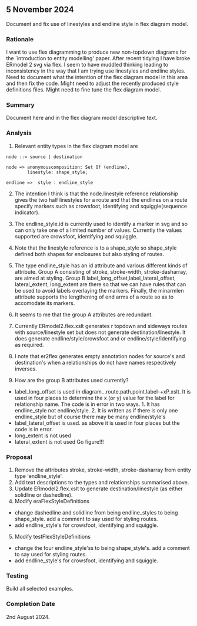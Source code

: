 
## 5 November 2024
Document and fix use of linestyles and endline style in flex diagram model.

### Rationale
I want to use flex diagramming to produce new non-topdown diagrams for the `introduction to entity modelling' paper. After recent tidying I have broke ERmodel 2 svg via flex. I seem to have muddled thinking leading to inconsistency in the way that I am trying use linestyles and endline styles. Need to document what the intention of the flex diagram model in this area and then fix the code. Might need to adjust the recently produced style definitions files. Might need to fine tune the flex diagram model.

### Summary
Document here and in the flex diagram model descriptive text. 

### Analysis
1. Relevant entity types in the flex diagram model are
```
node ::= source | destination

node => anonymouscomposition: Set Of (endline),
        linestyle: shape_style;

endline =>  style : endline_style
```
2. The intention I think is that the node.linestyle reference relationship gives the two half linestyles for a route and that the endlines on a route specify markers such as crowsfoot, identifying and squiggle(sequence indicator).
3. The endline_style.id is currently used to identify a marker in svg and so can only take one of a limited number of values. Currently the values supported are crowsfoot, identifying and squiggle.
3. Note that the linestyle reference is to a shape_style so shape_style defined both shapes for enclosures but also styling of routes. 
4. The type endline_style has an id attribute and various different kinds of attribute. Group A consisting of stroke, stroke-width, stroke-dasharray, are aimed at styling. Group B label_long_offset,label_lateral_offset, lateral_extent, long_extent are there so that we can have rules that can be used to avoid labels overlaying the markers. Finally, the minarmlen attribute supports the lengthening of end arms of a route so as to accomodate its markers.

5. It seems to me that the group A attributes are redundant. 
6. Currently ERmodel2.flex.xslt generates r topdown and sideways routes with
 source/linestyle set but does not generate destination/linestyle. 
 It does generate endline/style/crowsfoot and or  endline/style/identifying as required. 
7. I note that er2flex generates empty annotation nodes for source's and destination's when a relationships 
do not have names respectively inverses.
8. How are the group B attributes used currently?
  + label_long_offset is used in diagram...route.path.point.label-+xP.xslt.
     It is used in four places to determine the x (or y) value for the label for relationship name.
     The code is in error in two ways. 1. It has endline_style not endline/style. 2. It is written as 
     if there is only one endline_style but of course there may be many endline/style's
  + label_lateral_offset is used. 
     as above it is used in four places but the code is in error.
  + long_extent is not used
  + lateral_extent is not used
Go figure!!!

### Proposal
1. Remove the attributes stroke, stroke-width, stroke-dasharray from entity type 'endline_style'.
2. Add text descriptions to the types and relationships summarised above.
3. Update ERmodel2.flex.xslt to generate destination/linestyle (as either solidline or dashedline).
4. Modify eraFlexStyleDefinitions
  + change dashedline and solidline from being endline_styles to being shape_style.
    add a comment to say used for styling routes.
  + add endline_style's for crowsfoot, identifying and squiggle.
5. Modify testFlexStyleDefinitions
  + change the four endline_style'ss to being shape_style's.
    add a comment to say used for styling routes.
  + add endline_style's for crowsfoot, identifying and squiggle.



### Testing
Build all selected examples.

### Completion Date
2nd August 2024.

